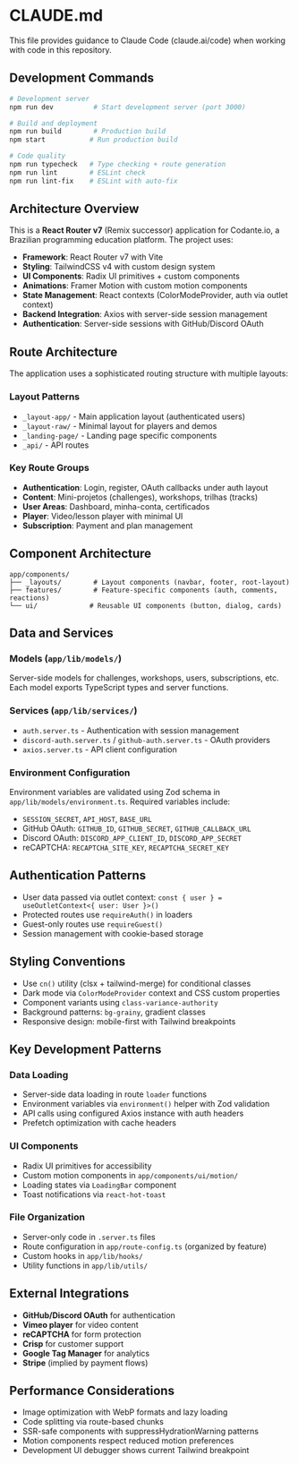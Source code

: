 # CLAUDE.md

This file provides guidance to Claude Code (claude.ai/code) when working with code in this repository.

## Development Commands

```bash
# Development server
npm run dev          # Start development server (port 3000)

# Build and deployment
npm run build        # Production build
npm start           # Run production build

# Code quality
npm run typecheck   # Type checking + route generation
npm run lint        # ESLint check
npm run lint-fix    # ESLint with auto-fix
```

## Architecture Overview

This is a **React Router v7** (Remix successor) application for Codante.io, a Brazilian programming education platform. The project uses:

- **Framework**: React Router v7 with Vite
- **Styling**: TailwindCSS v4 with custom design system
- **UI Components**: Radix UI primitives + custom components
- **Animations**: Framer Motion with custom motion components
- **State Management**: React contexts (ColorModeProvider, auth via outlet context)
- **Backend Integration**: Axios with server-side session management
- **Authentication**: Server-side sessions with GitHub/Discord OAuth

## Route Architecture

The application uses a sophisticated routing structure with multiple layouts:

### Layout Patterns

- `_layout-app/` - Main application layout (authenticated users)
- `_layout-raw/` - Minimal layout for players and demos
- `_landing-page/` - Landing page specific components
- `_api/` - API routes

### Key Route Groups

- **Authentication**: Login, register, OAuth callbacks under auth layout
- **Content**: Mini-projetos (challenges), workshops, trilhas (tracks)
- **User Areas**: Dashboard, minha-conta, certificados
- **Player**: Video/lesson player with minimal UI
- **Subscription**: Payment and plan management

## Component Architecture

```
app/components/
├── _layouts/        # Layout components (navbar, footer, root-layout)
├── features/        # Feature-specific components (auth, comments, reactions)
└── ui/             # Reusable UI components (button, dialog, cards)
```

## Data and Services

### Models (`app/lib/models/`)

Server-side models for challenges, workshops, users, subscriptions, etc. Each model exports TypeScript types and server functions.

### Services (`app/lib/services/`)

- `auth.server.ts` - Authentication with session management
- `discord-auth.server.ts` / `github-auth.server.ts` - OAuth providers
- `axios.server.ts` - API client configuration

### Environment Configuration

Environment variables are validated using Zod schema in `app/lib/models/environment.ts`. Required variables include:

- `SESSION_SECRET`, `API_HOST`, `BASE_URL`
- GitHub OAuth: `GITHUB_ID`, `GITHUB_SECRET`, `GITHUB_CALLBACK_URL`
- Discord OAuth: `DISCORD_APP_CLIENT_ID`, `DISCORD_APP_SECRET`
- reCAPTCHA: `RECAPTCHA_SITE_KEY`, `RECAPTCHA_SECRET_KEY`

## Authentication Patterns

- User data passed via outlet context: `const { user } = useOutletContext<{ user: User }>()`
- Protected routes use `requireAuth()` in loaders
- Guest-only routes use `requireGuest()`
- Session management with cookie-based storage

## Styling Conventions

- Use `cn()` utility (clsx + tailwind-merge) for conditional classes
- Dark mode via `ColorModeProvider` context and CSS custom properties
- Component variants using `class-variance-authority`
- Background patterns: `bg-grainy`, gradient classes
- Responsive design: mobile-first with Tailwind breakpoints

## Key Development Patterns

### Data Loading

- Server-side data loading in route `loader` functions
- Environment variables via `environment()` helper with Zod validation
- API calls using configured Axios instance with auth headers
- Prefetch optimization with cache headers

### UI Components

- Radix UI primitives for accessibility
- Custom motion components in `app/components/ui/motion/`
- Loading states via `LoadingBar` component
- Toast notifications via `react-hot-toast`

### File Organization

- Server-only code in `.server.ts` files
- Route configuration in `app/route-config.ts` (organized by feature)
- Custom hooks in `app/lib/hooks/`
- Utility functions in `app/lib/utils/`

## External Integrations

- **GitHub/Discord OAuth** for authentication
- **Vimeo player** for video content
- **reCAPTCHA** for form protection
- **Crisp** for customer support
- **Google Tag Manager** for analytics
- **Stripe** (implied by payment flows)

## Performance Considerations

- Image optimization with WebP formats and lazy loading
- Code splitting via route-based chunks
- SSR-safe components with suppressHydrationWarning patterns
- Motion components respect reduced motion preferences
- Development UI debugger shows current Tailwind breakpoint
